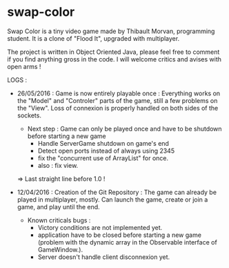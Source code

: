 # swap-color

Swap Color is a tiny video game made by Thibault Morvan, programming student.
It is a clone of "Flood It", upgraded with multiplayer.

The project is written in Object Oriented Java, please feel free to comment if you find anything gross in the code.
I will welcome critics and avises with open arms !

LOGS :

+ 26/05/2016 : Game is now entirely playable once :
  Everything works on the "Model" and "Controler" parts of the game, still a few problems on the "View". Loss of connexion is properly handled on both sides of the sockets.
  * Next step : Game can only be played once and have to be shutdown before starting a new game 
    - Handle ServerGame shutdown on game's end
    - Detect open ports instead of always using 2345
    - fix the "concurrent use of ArrayList" for once.
    - also : fix view.
  
  => Last straight line before 1.0 !

+ 12/04/2016 : Creation of the Git Repository :
  The game can already be played in multiplayer, mostly.
  Can launch the game, create or join a game, and play until the end.
  * Known criticals bugs :
    - Victory conditions are not implemented yet.
    - application have to be closed before starting a new game (problem with the dynamic array in the Observable interface of GameWindow.).
    - Server doesn't handle client disconnexion yet.

